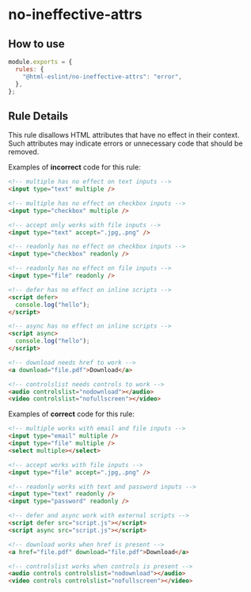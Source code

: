 # no-ineffective-attrs

## How to use

```js,.eslintrc.js
module.exports = {
  rules: {
    "@html-eslint/no-ineffective-attrs": "error",
  },
};
```

## Rule Details

This rule disallows HTML attributes that have no effect in their context. Such attributes may indicate errors or unnecessary code that should be removed.

Examples of **incorrect** code for this rule:

```html
<!-- multiple has no effect on text inputs -->
<input type="text" multiple />

<!-- multiple has no effect on checkbox inputs -->
<input type="checkbox" multiple />

<!-- accept only works with file inputs -->
<input type="text" accept=".jpg,.png" />

<!-- readonly has no effect on checkbox inputs -->
<input type="checkbox" readonly />

<!-- readonly has no effect on file inputs -->
<input type="file" readonly />

<!-- defer has no effect on inline scripts -->
<script defer>
  console.log("hello");
</script>

<!-- async has no effect on inline scripts -->
<script async>
  console.log("hello");
</script>

<!-- download needs href to work -->
<a download="file.pdf">Download</a>

<!-- controlslist needs controls to work -->
<audio controlslist="nodownload"></audio>
<video controlslist="nofullscreen"></video>
```

Examples of **correct** code for this rule:

```html
<!-- multiple works with email and file inputs -->
<input type="email" multiple />
<input type="file" multiple />
<select multiple></select>

<!-- accept works with file inputs -->
<input type="file" accept=".jpg,.png" />

<!-- readonly works with text and password inputs -->
<input type="text" readonly />
<input type="password" readonly />

<!-- defer and async work with external scripts -->
<script defer src="script.js"></script>
<script async src="script.js"></script>

<!-- download works when href is present -->
<a href="file.pdf" download="file.pdf">Download</a>

<!-- controlslist works when controls is present -->
<audio controls controlslist="nodownload"></audio>
<video controls controlslist="nofullscreen"></video>
```
